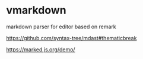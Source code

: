 # vmarkdown
markdown parser for editor based on remark


https://github.com/syntax-tree/mdast#thematicbreak

https://marked.js.org/demo/